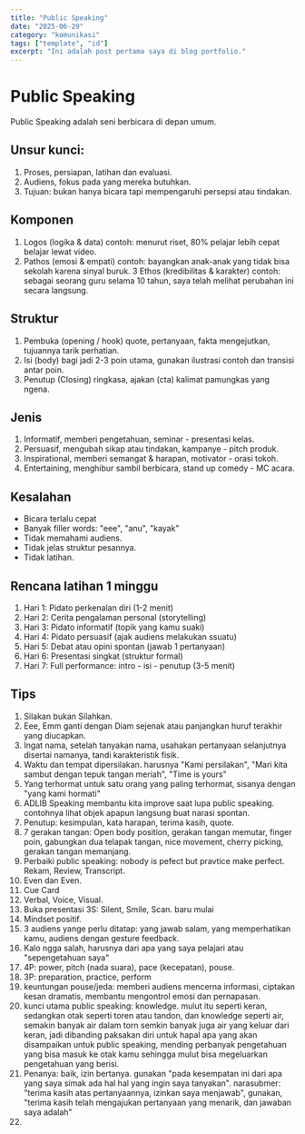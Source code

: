 ```yaml
---
title: "Public Speaking"
date: "2025-06-29"
category: "komunikasi"
tags: ["template", "id"]
excerpt: "Ini adalah post pertama saya di blog portfolio."
---
```


# Public Speaking
Public Speaking adalah seni berbicara di depan umum.

## Unsur kunci:
1. Proses, persiapan, latihan dan evaluasi.
2. Audiens, fokus pada yang mereka butuhkan.
3. Tujuan: bukan hanya bicara tapi mempengaruhi persepsi atau tindakan.

## Komponen
1. Logos (logika & data) contoh: menurut riset, 80% pelajar lebih cepat belajar lewat video.
2. Pathos (emosi & empati) contoh: bayangkan anak-anak yang tidak bisa sekolah karena sinyal buruk.
3 Ethos (kredibilitas & karakter) contoh: sebagai seorang guru selama 10 tahun, saya telah melihat perubahan ini secara langsung.

## Struktur
1. Pembuka (opening / hook) quote, pertanyaan, fakta mengejutkan, tujuannya tarik perhatian.
2. Isi (body) bagi jadi 2-3 poin utama, gunakan ilustrasi contoh dan transisi antar poin.
3. Penutup (Closing) ringkasa, ajakan (cta) kalimat pamungkas yang ngena.

## Jenis
1. Informatif, memberi pengetahuan, seminar - presentasi kelas.
2. Persuasif, mengubah sikap atau tindakan, kampanye - pitch produk.
3. Inspirational, memberi semangat & harapan, motivator - orasi tokoh.
4. Entertaining, menghibur sambil berbicara, stand up comedy - MC acara.

## Kesalahan
- Bicara terlalu cepat
- Banyak filler words: "eee", "anu", "kayak"
- Tidak memahami audiens.
- Tidak jelas struktur pesannya.
- Tidak latihan.

## Rencana latihan 1 minggu
1. Hari 1: Pidato perkenalan diri (1-2 menit)
2. Hari 2: Cerita pengalaman personal (storytelling)
3. Hari 3: Pidato informatif (topik yang kamu suaki)
4. Hari 4: Pidato persuasif (ajak audiens melakukan ssuatu)
5. Hari 5: Debat atau opini spontan (jawab 1 pertanyaan)
6. Hari 6: Presentasi singkat (struktur formal)
7. Hari 7: Full performance: intro - isi - penutup (3-5 menit)

## Tips
1. Silakan bukan Silahkan.
2. Eee, Emm ganti dengan Diam sejenak atau panjangkan huruf terakhir yang diucapkan.
3. Ingat nama, setelah tanyakan nama, usahakan pertanyaan selanjutnya disertai namanya, tandi karakteristik fisik.
4. Waktu dan tempat dipersilakan. harusnya "Kami persilakan", "Mari kita sambut dengan tepuk tangan meriah", "Time is yours"
5. Yang terhormat untuk satu orang yang paling terhormat, sisanya dengan "yang kami hormati"
6. ADLIB Speaking membantu kita improve saat lupa public speaking. contohnya lihat objek apapun langsung buat narasi spontan.
7. Penutup: kesimpulan, kata harapan, terima kasih, quote.
8. 7 gerakan tangan: Open body position, gerakan tangan memutar, finger poin, gabungkan dua telapak tangan, nice movement, cherry picking, gerakan tangan memanjang.
9. Perbaiki public speaking: nobody is pefect but pravtice make perfect. Rekam, Review, Transcript.
10. Even dan Even.
11. Cue Card
12. Verbal, Voice, Visual.
13. Buka presentasi 3S: Silent, Smile, Scan. baru mulai
14. Mindset positif.
15. 3 audiens yange perlu ditatap: yang jawab salam, yang memperhatikan kamu, audiens dengan gesture feedback.
16. Kalo ngga salah, harusnya dari apa yang saya pelajari atau "sepengetahuan saya"
17. 4P: power, pitch (nada suara), pace (kecepatan), pouse.
18. 3P: preparation, practice, perform
19. keuntungan pouse/jeda: memberi audiens mencerna informasi, ciptakan kesan dramatis, membantu mengontrol emosi dan pernapasan.
20. kunci utama public speaking: knowledge. mulut itu seperti keran, sedangkan otak seperti toren atau tandon, dan knowledge seperti air, semakin banyak air dalam torn semkin banyak juga air yang keluar dari keran, jadi dibanding paksakan diri untuk hapal apa yang akan disampaikan untuk public speaking, mending perbanyak pengetahuan yang bisa masuk ke otak kamu sehingga mulut bisa megeluarkan pengetahuan yang berisi.
21. Penanya: baik, izin bertanya. gunakan "pada kesempatan ini dari apa yang saya simak ada hal hal yang ingin saya tanyakan". narasubmer: "terima kasih atas pertanyaannya, izinkan saya menjawab", gunakan, "terima kasih telah mengajukan pertanyaan yang menarik, dan jawaban saya adalah"
22. 